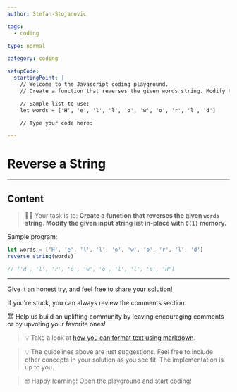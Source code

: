```yaml
---
author: Stefan-Stojanovic

tags:
  - coding

type: normal

category: coding

setupCode:
  startingPoint: |
    // Welcome to the Javascript coding playground.
    // Create a function that reverses the given words string. Modify the given input string list in-place with O(1) memory.

    // Sample list to use:
    let words = ['H', 'e', 'l', 'l', 'o', 'w', 'o', 'r', 'l', 'd']

    // Type your code here:

---
```


# Reverse a String

---

## Content

> 👩‍💻 Your task is to: **Create a function that reverses the given `words` string. Modify the given input string list in-place with `O(1)` memory.**

Sample program:
```javascript
let words = ['H', 'e', 'l', 'l', 'o', 'w', 'o', 'r', 'l', 'd']
reverse_string(words)

// ['d', 'l', 'r', 'o', 'w', 'o', 'l', 'l', 'e', 'H']
```

---

Give it an honest try, and feel free to share your solution!

If you’re stuck, you can always review the comments section.

😇 Help us build an uplifting community by leaving encouraging comments or by upvoting your favorite ones!

> 💡 Take a look at [how you can format text using markdown](https://www.enki.com/glossary/general/markdown-formatting).

> 💡 The guidelines above are just suggestions. Feel free to include other concepts in your solution as you see fit. The implementation is up to you.

> 🤓 Happy learning! Open the playground and start coding!
